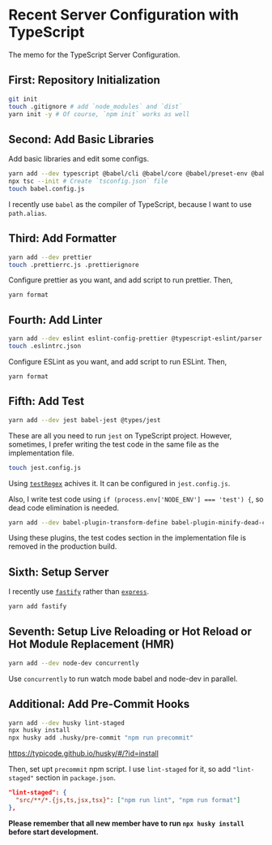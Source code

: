 # Recent Server Configuration with TypeScript

The memo for the TypeScript Server Configuration.

## First: Repository Initialization

```sh
git init
touch .gitignore # add `node_modules` and `dist`
yarn init -y # Of course, `npm init` works as well
```

## Second: Add Basic Libraries

Add basic libraries and edit some configs.

```sh
yarn add --dev typescript @babel/cli @babel/core @babel/preset-env @babel/preset-typescript babel-plugin-module-resolver
npx tsc --init # Create `tsconfig.json` file
touch babel.config.js
```

I recently use `babel` as the compiler of TypeScript, because I want to use `path.alias`.

## Third: Add Formatter

```sh
yarn add --dev prettier
touch .prettierrc.js .prettierignore
```

Configure prettier as you want, and add script to run prettier.
Then,

```
yarn format
```

## Fourth: Add Linter

```sh
yarn add --dev eslint eslint-config-prettier @typescript-eslint/parser @typescript-eslint/eslint-plugin
touch .eslintrc.json
```

Configure ESLint as you want, and add script to run ESLint.
Then,

```
yarn format
```

## Fifth: Add Test

```sh
yarn add --dev jest babel-jest @types/jest
```

These are all you need to run `jest` on TypeScript project.
However, sometimes, I prefer writing the test code in the same file as the implementation file.

```sh
touch jest.config.js
```

Using [`testRegex`](https://jestjs.io/ja/docs/configuration#testregex-string--arraystring) achives it.
It can be configured in `jest.config.js`.

Also, I write test code using `if (process.env['NODE_ENV'] === 'test') {`, so dead code elimination is needed.

```sh
yarn add --dev babel-plugin-transform-define babel-plugin-minify-dead-code-elimination
```

Using these plugins, the test codes section in the implementation file is removed in the production build.

## Sixth: Setup Server

I recently use [`fastify`](https://www.fastify.io/) rather than [`express`](https://expressjs.com/).

```sh
yarn add fastify
```

## Seventh: Setup Live Reloading or Hot Reload or Hot Module Replacement (HMR)

```sh
yarn add --dev node-dev concurrently
```

Use `concurrently` to run watch mode babel and node-dev in parallel.

## Additional: Add Pre-Commit Hooks

```sh
yarn add --dev husky lint-staged
npx husky install
npx husky add .husky/pre-commit "npm run precommit"
```

https://typicode.github.io/husky/#/?id=install

Then, set upt `precommit` npm script.
I use `lint-staged` for it, so add `"lint-staged"` section in `package.json`.

```package.json
"lint-staged": {
  "src/**/*.{js,ts,jsx,tsx}": ["npm run lint", "npm run format"]
},
```

**Please remember that all new member have to run `npx husky install` before start development.**
